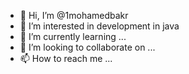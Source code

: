 - 👋 Hi, I’m @1mohamedbakr
- 👀 I’m interested in development in java
- 🌱 I’m currently learning ...
- 💞️ I’m looking to collaborate on ...
- 📫 How to reach me ...

<!---
1mohamedbakr/1mohamedbakr is a ✨ special ✨ repository because its `README.md` (this file) appears on your GitHub profile.
You can click the Preview link to take a look at your changes.
--->
